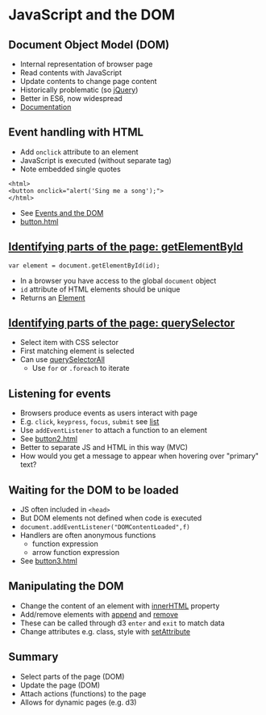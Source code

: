 
# JavaScript and the DOM


## Document Object Model (DOM)

- Internal representation of browser page
- Read contents with JavaScript
- Update contents to change page content
- Historically problematic (so [jQuery](https://jquery.com/))
- Better in ES6, now widespread
- [Documentation](https://developer.mozilla.org/en-US/docs/Web/API/Document)


## Event handling with HTML

- Add `onclick` attribute to an element
- JavaScript is executed (without separate tag)
- Note embedded single quotes

```
<html>
<button onclick="alert('Sing me a song');">
</html>

```
- See [Events and the DOM](https://developer.mozilla.org/en-US/docs/Web/API/Document_Object_Model/Events)
- [button.html](https://github.com/stevenaeola/gitpitch/blob/master/prog/js_dom/button.html)



## [Identifying parts of the page: getElementById](https://developer.mozilla.org/en-US/docs/Web/API/Document/getElementById)

`
var element = document.getElementById(id);
`
- In a browser you have access to the global `document` object
- `id` attribute of HTML elements should be unique
- Returns an [Element](https://developer.mozilla.org/en-US/docs/Web/API/Element)



## [Identifying parts of the page: querySelector](https://developer.mozilla.org/en-US/docs/Web/API/Document/querySelector)

- Select item with CSS selector
- First matching element is selected
- Can use [querySelectorAll](https://developer.mozilla.org/en-US/docs/Web/API/Document/querySelectorAll)
   - Use `for` or `.foreach` to iterate


## Listening for events

- Browsers produce events as users interact with page
- E.g. `click`, `keypress`, `focus`, `submit` see [list](https://developer.mozilla.org/en-US/docs/Web/Events)
- Use `addEventListener` to attach a function to an element
- See [button2.html](https://github.com/stevenaeola/gitpitch/blob/master/prog/js_dom/button2.html)
- Better to separate JS and HTML in this way (MVC)
- How would you get a message to appear when hovering over "primary" text?


## Waiting for the DOM to be loaded

- JS often included in `<head>`
- But DOM elements not defined when code is executed
- `document.addEventListener("DOMContentLoaded",f)`
- Handlers are often anonymous functions
    - function expression
    - arrow function expression
- See [button3.html](https://github.com/stevenaeola/gitpitch/blob/master/prog/js_dom/button3.html)


## Manipulating the  DOM

- Change the content of an element with [innerHTML](https://developer.mozilla.org/en-US/docs/Web/API/Element/innerHTML) property
- Add/remove elements with [append](https://developer.mozilla.org/en-US/docs/Web/API/ParentNode/append) and [remove](https://developer.mozilla.org/en-US/docs/Web/API/ChildNode/remove)
- These can be called through d3 `enter` and `exit` to match data
- Change attributes e.g. class, style with [setAttribute](https://developer.mozilla.org/en-US/docs/Web/API/Element/setAttribute)


## Summary

- Select parts of the page (DOM)
- Update the page (DOM)
- Attach actions (functions) to the page
- Allows for dynamic pages (e.g. d3)


